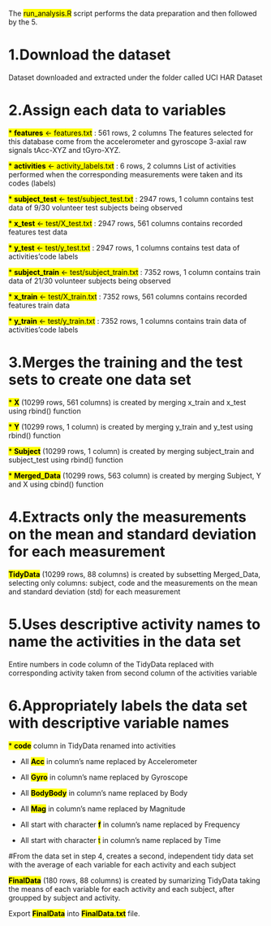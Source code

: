 
The <mark>run_analysis.R</mark> script performs the data preparation and then followed by the 5.

# 1.Download the dataset
  Dataset downloaded and extracted under the folder called UCI HAR Dataset

# 2.Assign each data to variables

<mark>* **features** <- features.txt</mark> : 561 rows, 2 columns
The features selected for this database come from the accelerometer and gyroscope 3-axial raw signals tAcc-XYZ and tGyro-XYZ.

<mark>* **activities** <- activity_labels.txt</mark> : 6 rows, 2 columns
List of activities performed when the corresponding measurements were taken and its codes (labels)

<mark>* **subject_test** <- test/subject_test.txt</mark> : 2947 rows, 1 column
contains test data of 9/30 volunteer test subjects being observed

<mark>* **x_test** <- test/X_test.txt</mark> : 2947 rows, 561 columns
contains recorded features test data

<mark>* **y_test** <- test/y_test.txt</mark> : 2947 rows, 1 columns
contains test data of activities’code labels

<mark>* **subject_train** <- test/subject_train.txt</mark> : 7352 rows, 1 column
contains train data of 21/30 volunteer subjects being observed

<mark>* **x_train** <- test/X_train.txt</mark> : 7352 rows, 561 columns
contains recorded features train data

<mark>* **y_train** <- test/y_train.txt</mark> : 7352 rows, 1 columns
contains train data of activities’code labels

# 3.Merges the training and the test sets to create one data set

<mark>* **X**</mark> (10299 rows, 561 columns) is created by merging x_train and x_test using rbind() function

<mark>* **Y**</mark> (10299 rows, 1 column) is created by merging y_train and y_test using rbind() function

<mark>* **Subject**</mark> (10299 rows, 1 column) is created by merging subject_train and subject_test using rbind() function

<mark>* **Merged_Data**</mark> (10299 rows, 563 column) is created by merging Subject, Y and X using cbind() function

# 4.Extracts only the measurements on the mean and standard deviation for each measurement

<mark>**TidyData**</mark> (10299 rows, 88 columns) is created by subsetting Merged_Data, selecting only columns: subject, code and the measurements on the mean and standard deviation (std) for each measurement

# 5.Uses descriptive activity names to name the activities in the data set

Entire numbers in code column of the TidyData replaced with corresponding activity taken from second column of the activities variable

# 6.Appropriately labels the data set with descriptive variable names

<mark>* **code**</mark> column in TidyData renamed into activities

* All <mark>**Acc**</mark> in column’s name replaced by Accelerometer

* All <mark>**Gyro**</mark> in column’s name replaced by Gyroscope

* All <mark>**BodyBody**</mark> in column’s name replaced by Body

* All <mark>**Mag**</mark> in column’s name replaced by Magnitude

* All start with character <mark>**f**</mark> in column’s name replaced by Frequency

* All start with character <mark>t</mark> in column’s name replaced by Time

#From the data set in step 4, creates a second, independent tidy data set with the average of each variable for each activity and each subject

<mark>**FinalData**</mark> (180 rows, 88 columns) is created by sumarizing TidyData taking the means of each variable for each activity and each subject, after groupped by subject and activity.

Export <mark>**FinalData**</mark> into <mark>**FinalData.txt**</mark> file.
